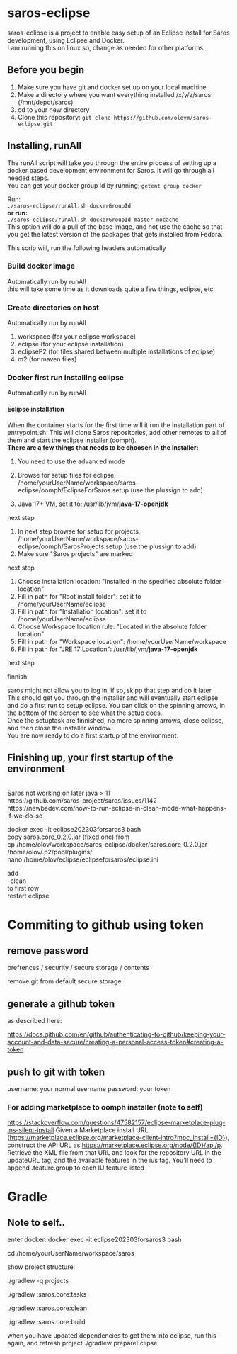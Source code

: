 # saros-eclipse
saros-eclipse is a project to enable easy setup of an Eclipse install for Saros development, using Eclipse and Docker.</br>
I am running this on linux so, change as needed for other platforms.

## Before you begin
1. Make sure you have git and docker set up on your local machine
2. Make a directory where you want everything installed /x/y/z/saros (/mnt/depot/saros)
3. cd to your new directory
3. Clone this repository: `git clone https://github.com/olovm/saros-eclipse.git`



## Installing, runAll
The runAll script will take you through the entire process of setting up a docker based development environment for Saros. It will go through all needed steps. </br>
You can get your docker group id by running;
`getent group docker`

Run:</br>
`./saros-eclipse/runAll.sh dockerGroupId`</br>
**or run:**</br>
`./saros-eclipse/runAll.sh dockerGroupId master nocache`</br>
This option will do a pull of the base image, and not use the cache so that you get the latest version of the packages that gets installed from Fedora.

This scrip will, run the following headers automatically

### Build docker image
Automatically run by runAll<br>
this will take some time as it downloads quite a few things, eclipse, etc

### Create directories on host 
Automatically run by runAll<br>
1. workspace (for your eclipse workspace)
2. eclipse (for your eclipse installation)
3. eclipseP2 (for files shared between multiple installations of eclipse)
4. m2 (for maven files)

### Docker first run installing eclipse
Automatically run by runAll<br>

#### Eclipse installation
When the container starts for the first time will it run the installation part of entrypoint.sh. This will
clone Saros repositories, add other remotes to all of them and start the eclipse installer (oomph). </br>
**There are a few things that needs to be choosen in the installer:**

 1. You need to use the advanced mode 
 
 1. Browse for setup files for eclipse, /home/yourUserName/workspace/saros-eclipse/oomph/EclipseForSaros.setup (use the plussign to add)
 2. Java 17+ VM, set it to: /usr/lib/jvm/**java-17-openjdk**
 
 next step
 
 1. In next step browse for setup for projects, /home/yourUserName/workspace/saros-eclipse/oomph/SarosProjects.setup (use the plussign to add)
 2. Make sure "Saros projects" are marked

 next step
 
 1. Choose installation location: "Installed in the specified absolute folder location"
 2. Fill in path for "Root install folder": set it to /home/yourUserName/eclipse
 6. Fill in path for "Installation location": set it to /home/yourUserName/eclipse
 5. Choose Workspace location rule: "Located in the absolute folder location"
 6. Fill in path for "Workspace location": /home/yourUserName/workspace
 7. Fill in path for "JRE 17 Location": /usr/lib/jvm/**java-17-openjdk**
 
 next step
 
 finnish
 
 saros might not allow you to log in, if so, skipp that step and do it later
<br>
This should get you through the installer and will eventually start eclipse and do a first run to setup eclipse. 
You can click on the spinning arrows, in the bottom of the screen to see what the setup does.
<br>
Once the setuptask are finnished, no more spinning arrows, close eclipse, and then close the installer window. 
<br>
You are now ready to do a first startup of the environment. 


## Finishing up, your first startup of the environment
</br>
Saros not working on later java > 11 </br>
https://github.com/saros-project/saros/issues/1142</br>
https://newbedev.com/how-to-run-eclipse-in-clean-mode-what-happens-if-we-do-so</br>

 docker exec  -it eclipse202303forsaros3 bash</br>
 copy saros.core_0.2.0.jar (fixed one) from </br>
 cp /home/olov/workspace/saros-eclipse/docker/saros.core_0.2.0.jar /home/olov/.p2/pool/plugins/</br>
 nano /home/olov/eclipse/eclipseforsaros/eclipse.ini</br>
  
add </br>
 -clean</br>
to first row</br>
restart eclipse</br>

# Commiting to github using token
## remove password 
 prefrences / security / secure storage / contents
 
remove git from default secure storage

## generate a github token
as described here:

https://docs.github.com/en/github/authenticating-to-github/keeping-your-account-and-data-secure/creating-a-personal-access-token#creating-a-token

## push to git with token
username: your normal username
password: your token


### For adding marketplace to oomph installer (note to self)
https://stackoverflow.com/questions/47582157/eclipse-marketplace-plug-ins-silent-install
Given a Marketplace install URL (https://marketplace.eclipse.org/marketplace-client-intro?mpc_install={ID}), construct the API URL as https://marketplace.eclipse.org/node/{ID}/api/p. Retrieve the XML file from that URL and look for the repository URL in the updateURL tag, and the available features in the ius tag. You'll need to append .feature.group to each IU feature listed


# Gradle
## Note to self..
enter docker:
docker exec -it eclipse202303forsaros3 bash

cd /home/yourUserName/workspace/saros

show project structure:

./gradlew -q projects

./gradlew :saros.core:tasks

./gradlew :saros.core:clean

./gradlew :saros.core:build

when you have updated dependencies to get them into eclipse, run this again, and refresh project
./gradlew prepareEclipse


